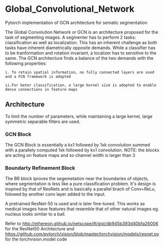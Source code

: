 # Global_Convolutional_Network
Pytorch implementation of GCN architecture for sematic segmentation

The Global Convolution Network or GCN is an architecture proposed for the task of segmenting images. A segmenter has to perform 2 tasks: classification as well as localization. This has an inherent challenge as both tasks have inherent diametrically opposite demands.
While a classifier has to be tranformation and rotation invariant, a localizer has to sensitive to the same. The GCN architecture finds a balance of the two demands with the following properties:

    i. To retain spatial information, no fully connected layers are used and a FCN framework is adopted
    
    ii.For beter classification, a large kernel size is adopted to enable dense connections in feature maps
    
 ## Architecture
 To limit the number of parameters, while maintaining a large kernel, large symmetric separable filters are used.
  ### GCN Block
  The GCN Block is essentially a kx1 followed by 1xk convolution summed with a parallely computed 1xk followed by kx1 convolution. NOTE: the blocks are acting on feature maps and so channel width is larger than 3
  ### Boundarty Refinement Block 
  The BR block iproves the segemetation near the boundaries of objects, where segmentation is less like a pure classification problem. It's design is inspired by that of ResNets and is basically a parallel brach of Conv+ReLu, folowed by another conv layer added to the input.
  
   A pretrained ResNet-50 is used and is later fine-tuned. This works as medical images have features that resemble that of other natural images eg. nucleus looks similar to a ball.
 
 Refer to http://ethereon.github.io/netscope/#/gist/db945b393d40bfa26006 for the ResNet50 Architecture
 and https://github.com/pytorch/vision/blob/master/torchvision/models/resnet.py for the torchvision.model code
